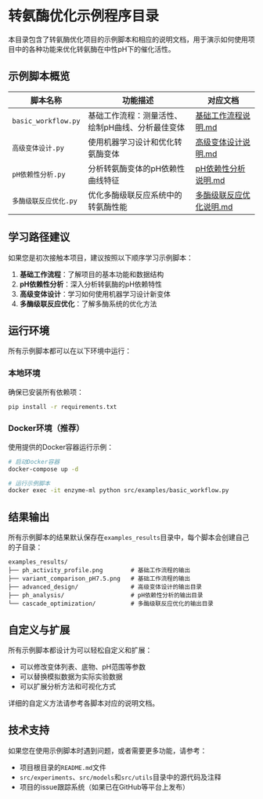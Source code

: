 # 转氨酶优化示例程序目录

本目录包含了转氨酶优化项目的示例脚本和相应的说明文档，用于演示如何使用项目中的各种功能来优化转氨酶在中性pH下的催化活性。

## 示例脚本概览

| 脚本名称 | 功能描述 | 对应文档 |
|---------|---------|---------|
| `basic_workflow.py` | 基础工作流程：测量活性、绘制pH曲线、分析最佳变体 | [基础工作流程说明.md](基础工作流程说明.md) |
| `高级变体设计.py` | 使用机器学习设计和优化转氨酶变体 | [高级变体设计说明.md](高级变体设计说明.md) |
| `pH依赖性分析.py` | 分析转氨酶变体的pH依赖性曲线特征 | [pH依赖性分析说明.md](pH依赖性分析说明.md) |
| `多酶级联反应优化.py` | 优化多酶级联反应系统中的转氨酶性能 | [多酶级联反应优化说明.md](多酶级联反应优化说明.md) |

## 学习路径建议

如果您是初次接触本项目，建议按照以下顺序学习示例脚本：

1. **基础工作流程**：了解项目的基本功能和数据结构
2. **pH依赖性分析**：深入分析转氨酶的pH依赖特性
3. **高级变体设计**：学习如何使用机器学习设计新变体
4. **多酶级联反应优化**：了解多酶系统的优化方法

## 运行环境

所有示例脚本都可以在以下环境中运行：

### 本地环境

确保已安装所有依赖项：
```bash
pip install -r requirements.txt
```

### Docker环境（推荐）

使用提供的Docker容器运行示例：
```bash
# 启动Docker容器
docker-compose up -d

# 运行示例脚本
docker exec -it enzyme-ml python src/examples/basic_workflow.py
```

## 结果输出

所有示例脚本的结果默认保存在`examples_results`目录中，每个脚本会创建自己的子目录：

```
examples_results/
├── ph_activity_profile.png        # 基础工作流程的输出
├── variant_comparison_pH7.5.png   # 基础工作流程的输出
├── advanced_design/               # 高级变体设计的输出目录
├── ph_analysis/                   # pH依赖性分析的输出目录
└── cascade_optimization/          # 多酶级联反应优化的输出目录
```

## 自定义与扩展

所有示例脚本都设计为可以轻松自定义和扩展：

- 可以修改变体列表、底物、pH范围等参数
- 可以替换模拟数据为实际实验数据
- 可以扩展分析方法和可视化方式

详细的自定义方法请参考各脚本对应的说明文档。

## 技术支持

如果您在使用示例脚本时遇到问题，或者需要更多功能，请参考：

- 项目根目录的`README.md`文件
- `src/experiments`、`src/models`和`src/utils`目录中的源代码及注释
- 项目的issue跟踪系统（如果已在GitHub等平台上发布） 